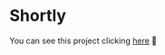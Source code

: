 # Shortly

You can see this project clicking [here](https://alejandro-bocchicchio-website-project.netlify.app/shortly/) 🔗
